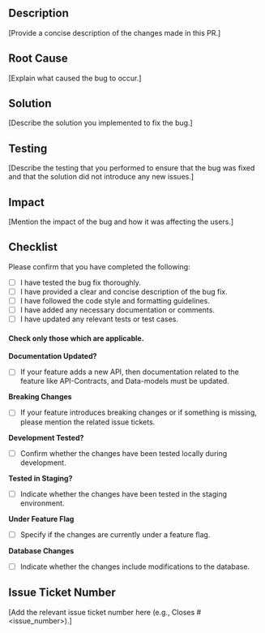 ## Description

[Provide a concise description of the changes made in this PR.]

## Root Cause

[Explain what caused the bug to occur.]

## Solution

[Describe the solution you implemented to fix the bug.]

## Testing

[Describe the testing that you performed to ensure that the bug was fixed and that the solution did not introduce any new issues.]

## Impact

[Mention the impact of the bug and how it was affecting the users.]

## Checklist

Please confirm that you have completed the following:

<!-- Add a small letter x to the square brackets to tick the checkbox -->

- [ ] I have tested the bug fix thoroughly.
- [ ] I have provided a clear and concise description of the bug fix.
- [ ] I have followed the code style and formatting guidelines.
- [ ] I have added any necessary documentation or comments.
- [ ] I have updated any relevant tests or test cases.

#### Check only those which are applicable.

**Documentation Updated?**

- [ ] If your feature adds a new API, then documentation related to the feature like API-Contracts, and Data-models must be updated.

**Breaking Changes**

- [ ] If your feature introduces breaking changes or if something is missing, please mention the related issue tickets.

**Development Tested?**

- [ ] Confirm whether the changes have been tested locally during development.

**Tested in Staging?**

- [ ] Indicate whether the changes have been tested in the staging environment.

**Under Feature Flag**

- [ ] Specify if the changes are currently under a feature flag.

**Database Changes**

- [ ] Indicate whether the changes include modifications to the database.

## Issue Ticket Number

[Add the relevant issue ticket number here (e.g., Closes #<issue_number>).]